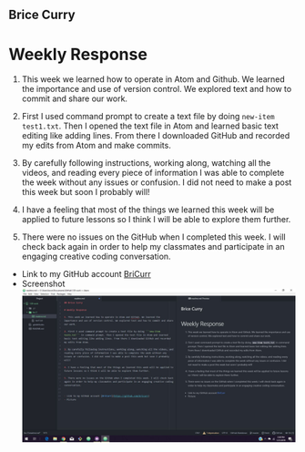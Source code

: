 ## Brice Curry

# Weekly Response

1. This week we learned how to operate in Atom and Github. We learned the importance and use of version control. We explored text and how to commit and share our work.

2. First I used command prompt to create a text file by doing ```new-item test1.txt```. Then I opened the text file in Atom and learned basic text editing like adding lines. From there I downloaded GitHub and recorded my edits from Atom and make commits.

3. By carefully following instructions, working along, watching all the videos, and reading every piece of information I was able to complete the week without any issues or confusion. I did not need to make a post this week but soon I probably will!

4. I have a feeling that most of the things we learned this week will be applied to future lessons so I think I will be able to explore them further.

5. There were no issues on the GitHub when I completed this week. I will check back again in order to help my classmates and participate in an engaging creative coding conversation.


- Link to my GitHub account [BriCurr](https://github.com/bricurr)
- Screenshot ![Imageofmyeditor](curry_CCweek2SS.JPG)
